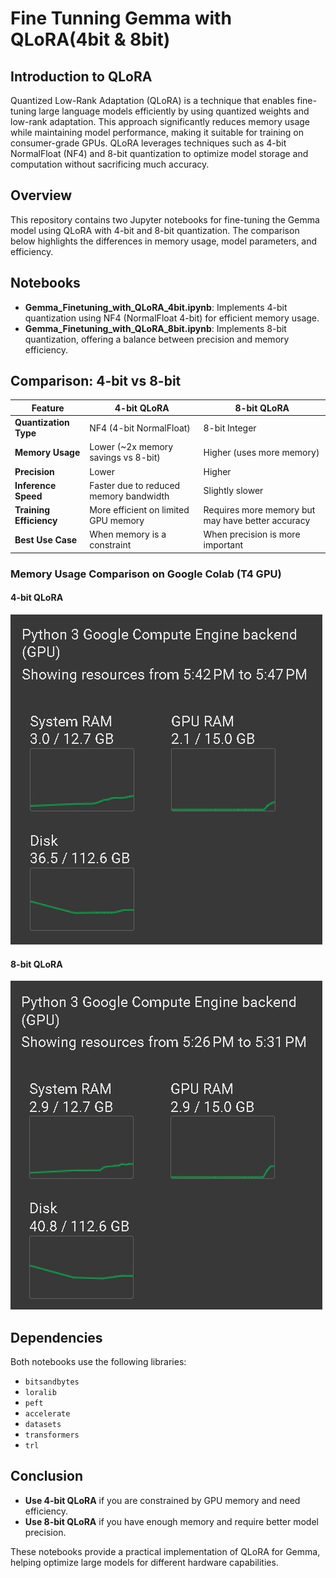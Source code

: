 # Fine Tunning Gemma with QLoRA(4bit & 8bit)

## Introduction to QLoRA
Quantized Low-Rank Adaptation (QLoRA) is a technique that enables fine-tuning large language models efficiently by using quantized weights and low-rank adaptation. This approach significantly reduces memory usage while maintaining model performance, making it suitable for training on consumer-grade GPUs. QLoRA leverages techniques such as 4-bit NormalFloat (NF4) and 8-bit quantization to optimize model storage and computation without sacrificing much accuracy.

## Overview
This repository contains two Jupyter notebooks for fine-tuning the Gemma model using QLoRA with 4-bit and 8-bit quantization. The comparison below highlights the differences in memory usage, model parameters, and efficiency.

## Notebooks
- **Gemma_Finetuning_with_QLoRA_4bit.ipynb**: Implements 4-bit quantization using NF4 (NormalFloat 4-bit) for efficient memory usage.
- **Gemma_Finetuning_with_QLoRA_8bit.ipynb**: Implements 8-bit quantization, offering a balance between precision and memory efficiency.

## Comparison: 4-bit vs 8-bit

| Feature              | 4-bit QLoRA | 8-bit QLoRA |
|----------------------|------------|------------|
| **Quantization Type** | NF4 (4-bit NormalFloat) | 8-bit Integer |
| **Memory Usage**     | Lower (~2x memory savings vs 8-bit) | Higher (uses more memory) |
| **Precision**        | Lower | Higher |
| **Inference Speed**  | Faster due to reduced memory bandwidth | Slightly slower |
| **Training Efficiency** | More efficient on limited GPU memory | Requires more memory but may have better accuracy |
| **Best Use Case**    | When memory is a constraint | When precision is more important |

### Memory Usage Comparison on Google Colab (T4 GPU)
#### 4-bit QLoRA
![4-bit Memory Usage](https://github.com/DeeppethaniFx/Fine-Tunning-Gemma-with-QLoRA-4bit-and-8bit/blob/main/memory_usages_photos/QLoRA_Model_4bit.jpg)

#### 8-bit QLoRA
![8-bit Memory Usage](https://github.com/DeeppethaniFx/Fine-Tunning-Gemma-with-QLoRA-4bit-and-8bit/blob/main/memory_usages_photos/QLoRA_Model_8bit.jpg)

## Dependencies
Both notebooks use the following libraries:
- `bitsandbytes`
- `loralib`
- `peft`
- `accelerate`
- `datasets`
- `transformers`
- `trl`

## Conclusion
- **Use 4-bit QLoRA** if you are constrained by GPU memory and need efficiency.
- **Use 8-bit QLoRA** if you have enough memory and require better model precision.

These notebooks provide a practical implementation of QLoRA for Gemma, helping optimize large models for different hardware capabilities.
